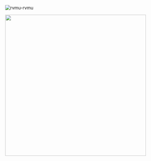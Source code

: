 <p align="left"> <img src="blob:https://imgur.com/56666f92-a2b2-4bc0-97f7-c47e5d7ebaf5" alt="rvmu-rvmu" /> </p>
<img style="height: 450px; weight: 150px" src="https://i.imgur.com/yDiiCTr.jpeg">
